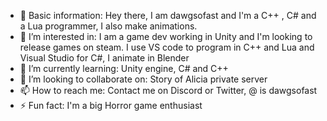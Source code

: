 - 👋 Basic information: Hey there, I am dawgsofast and I'm a C++ , C# and a Lua programmer, I also make animations.
- 👀 I’m interested in: I am a game dev working in Unity and I'm looking to release games on steam. I use VS code to program in C++ and Lua and Visual Studio for C#, I animate in Blender
- 🌱 I’m currently learning: Unity engine, C# and C++
- 💞️ I’m looking to collaborate on: Story of Alicia private server
- 📫 How to reach me: Contact me on Discord or Twitter, @ is dawgsofast
- ⚡ Fun fact: I'm a big Horror game enthusiast
